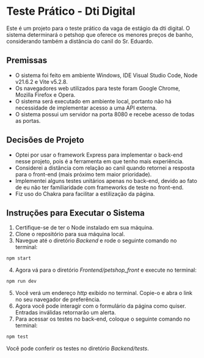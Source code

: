 # Teste Prático - Dti Digital

Este é um projeto para o teste prático da vaga de estágio da dti digital. O sistema determinará o petshop que oferece os menores preços de banho, considerando também a distância do canil do Sr. Eduardo.

## Premissas

- O sistema foi feito em ambiente Windows, IDE Visual Studio Code, Node v21.6.2 e Vite v5.2.8.
- Os navegadores web utilizados para teste foram Google Chrome, Mozilla Firefox e Opera.
- O sistema será executado em ambiente local, portanto não há necessidade de implementar acesso a uma API externa.
- O sistema possui um servidor na porta 8080 e recebe acesso de todas as portas.

## Decisões de Projeto

- Optei por usar o framework Express para implementar o back-end nesse projeto, pois é a ferramenta em que tenho mais experiência.
- Considerei a distância com relação ao canil quando retornei a resposta para o front-end (mais próximo tem maior prioridade).
- Implementei alguns testes unitários apenas no back-end, devido ao fato de eu não ter familiaridade com frameworks de teste no front-end.
- Fiz uso do Chakra para facilitar a estilização da página.

## Instruções para Executar o Sistema

1. Certifique-se de ter o Node instalado em sua máquina. 
2. Clone o repositório para sua máquina local.
3. Navegue até o diretório _Backend_ e rode o seguinte comando no terminal:

  ```bash
  npm start
  ```

4. Agora vá para o diretório _Frontend/petshop_front_ e execute no terminal:

  ```bash
  npm run dev
  ```

5. Você verá um endereço _http_ exibido no terminal. Copie-o e abra o link no seu navegador de preferência.
6. Agora você pode interagir com o formulário da página como quiser. Entradas inválidas retornarão um alerta.
7. Para acessar os testes no back-end, coloque o seguinte comando no terminal:

  ```bash
  npm test
  ```
  Você pode conferir os testes no diretório _Backend/tests_.
